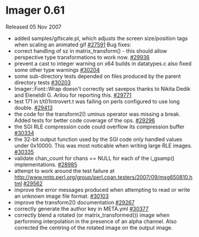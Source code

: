 # Imager 0.61

Released 05 Nov 2007

- added samples/gifscale.pl, which adjusts the screen size/position tags when scaling an animated gif [#27591](https://github.com/tonycoz/imager/isssues/27591) Bug fixes: 
- correct handling of sz in matrix_transform() - this should allow perspective type transformations to work now. [#29936](https://github.com/tonycoz/imager/isssues/29936) 
- prevent a cast to integer warning on x64 builds in datatypes.c also fixed some other type warnings [#30204](https://github.com/tonycoz/imager/isssues/30204) 
- some sub-directory tests depended on files produced by the parent directory tests [#30203](https://github.com/tonycoz/imager/isssues/30203) 
- Imager::Font::Wrap doesn't correctly set savepos thanks to Nikita Dedik and Eleneldil G. Arilou for reporting this. [#29771](https://github.com/tonycoz/imager/isssues/29771) 
- test 171 in t/t01introvert.t was failing on perls configured to use long double. [#29413](https://github.com/tonycoz/imager/isssues/29413) 
- the code for the transform2() uminus operator was missing a break. Added tests for better code coverage of the ops. [#29296](https://github.com/tonycoz/imager/isssues/29296) 
- the SGI RLE compression code could overflow its compression buffer [#30334](https://github.com/tonycoz/imager/isssues/30334) 
- the 32-bit output function used by the SGI code only handled values under 0x10000. This was most noticable when writing large RLE images. [#30335](https://github.com/tonycoz/imager/isssues/30335) 
- validate chan_count for chans == NULL for each of the i_gsamp() implementations. [#28985](https://github.com/tonycoz/imager/isssues/28985) 
- attempt to work around the test failure at http://www.nntp.perl.org/group/perl.cpan.testers/2007/09/msg650810.html [#29562](https://github.com/tonycoz/imager/isssues/29562) 
- improve the error messages produced when attempting to read or write an unknown image file format. [#30103](https://github.com/tonycoz/imager/isssues/30103) 
- improve the transform2() documentation [#29267](https://github.com/tonycoz/imager/isssues/29267) 
- correctly generate the author key in META.yml [#30377](https://github.com/tonycoz/imager/isssues/30377) 
- correctly blend a rotated (or matrix_transformed()) image when performing interpolation in the presence of an alpha channel. Also corrected the centring of the rotated image on the output image.